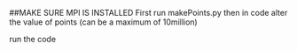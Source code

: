 ##MAKE SURE MPI IS INSTALLED
First run makePoints.py
then in code alter the value of points (can be a maximum of 10million)

run the code
